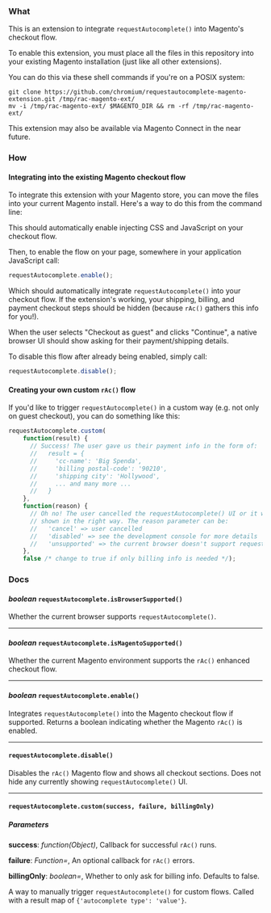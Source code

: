 ### What

This is an extension to integrate `requestAutocomplete()` into Magento's
checkout flow.

To enable this extension, you must place all the files in this repository into
your existing Magento installation (just like all other extensions).

You can do this via these shell commands if you're on a POSIX system:

```shell
git clone https://github.com/chromium/requestautocomplete-magento-extension.git /tmp/rac-magento-ext/
mv -i /tmp/rac-magento-ext/ $MAGENTO_DIR && rm -rf /tmp/rac-magento-ext/
```

This extension may also be available via Magento Connect in the near future.

### How

#### Integrating into the existing Magento checkout flow

To integrate this extension with your Magento store, you can move the files into
your current Magento install.  Here's a way to do this from the command line:

This should automatically enable injecting CSS and JavaScript on your checkout flow.

Then, to enable the flow on your page, somewhere in your application JavaScript call:

```js
requestAutocomplete.enable();
```

Which should automatically integrate `requestAutocomplete()` into your checkout flow.
If the extension's working, your shipping, billing, and payment checkout steps should be hidden (because `rAc()` gathers this info for you!).

When the user selects "Checkout as guest" and clicks "Continue", a native browser UI should show asking for their payment/shipping details.

To disable this flow after already being enabled, simply call:

```js
requestAutocomplete.disable();
```

#### Creating your own custom `rAc()` flow

If you'd like to trigger `requestAutocomplete()` in a custom way (e.g. not only on guest checkout), you can do something like this:

```js
requestAutocomplete.custom(
    function(result) {
      // Success! The user gave us their payment info in the form of:
      //   result = {
      //     'cc-name': 'Big Spenda',
      //     'billing postal-code': '90210',
      //     'shipping city': 'Hollywood',
      //     ... and many more ...
      //   }
    },
    function(reason) {
      // Oh no! The user cancelled the requestAutocomplete() UI or it wasn't
      // shown in the right way. The reason parameter can be:
      //   'cancel' => user cancelled
      //   'disabled' => see the development console for more details
      //   'unsupported' => the current browser doesn't support requestAutocomplete()
    },
    false /* change to true if only billing info is needed */);
```


### Docs

#### *boolean* `requestAutocomplete.isBrowserSupported()`

Whether the current browser supports `requestAutocomplete()`.

--------------------------------------------------------------------------------

#### *boolean* `requestAutocomplete.isMagentoSupported()`

Whether the current Magento environment supports the `rAc()` enhanced checkout
flow.

--------------------------------------------------------------------------------

#### *boolean* `requestAutocomplete.enable()`

Integrates `requestAutocomplete()` into the Magento checkout flow if supported.
Returns a boolean indicating whether the Magento `rAc()` is enabled.

--------------------------------------------------------------------------------

#### `requestAutocomplete.disable()`

Disables the `rAc()` Magento flow and shows all checkout sections. Does not hide
any currently showing `requestAutocomplete()` UI.

--------------------------------------------------------------------------------

#### `requestAutocomplete.custom(success, failure, billingOnly)`

##### Parameters

**success**:  *function(Object)*,  Callback for successful `rAc()` runs.

**failure**:  *Function=*,  An optional callback for `rAc()` errors.

**billingOnly**:  *boolean=*,  Whether to only ask for billing info. Defaults to
false.

A way to manually trigger `requestAutocomplete()` for custom flows.
Called with a result map of `{'autocomplete type': 'value'}`.
